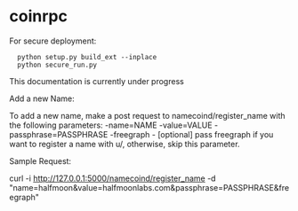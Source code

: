 coinrpc
=======

For secure deployment:
```
  python setup.py build_ext --inplace
  python secure_run.py
```

This documentation is currently under progress

Add a new Name:

To add a new name, make a post request to namecoind/register_name with the following parameters:
-name=NAME
-value=VALUE
-passphrase=PASSPHRASE
-freegraph - [optional] pass freegraph if you want to register a name with u/, otherwise, skip this parameter.

Sample Request:

curl -i http://127.0.0.1:5000/namecoind/register_name -d "name=halfmoon&value=halfmoonlabs.com&passphrase=PASSPHRASE&freegraph"

